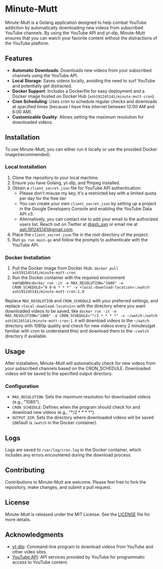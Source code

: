# Minute-Mutt

Minute-Mutt is a Golang application designed to help combat YouTube addiction by automatically downloading new videos from subscribed YouTube channels. By using the YouTube API and yt-dlp, Minute-Mutt ensures that you can watch your favorite content without the distractions of the YouTube platform.

## Features

- **Automatic Downloads**: Downloads new videos from your subscribed channels using the YouTube API.
- **Local Storage**: Saves videos locally, avoiding the need to surf YouTube and potentially get distracted.
- **Docker Support**: Includes a Dockerfile for easy deployment and a Docker image hosted on Docker Hub (`ash191245141/minute-mutt-cron`).
- **Cron Scheduling**: Uses cron to schedule regular checks and downloads at specified times (because I have free internet between 12:00 AM and 6:00 AM).
- **Customizable Quality**: Allows setting the maximum resolution for downloaded videos.

## Installation

To use Minute-Mutt, you can either run it locally or use the provided Docker image(recommended).

### Local Installation

1. Clone the repository to your local machine.
2. Ensure you have Golang, yt-dlp, and ffmpeg installed.
3. Obtain a `client_secret.json` file for YouTube API authentication:
   - Please don't misuse my key, it's a restricted key with a limited quota per day for the free tier
   - You can create your own `client_secret.json` by setting up a project in the Google Developers Console and enabling the YouTube Data API v3.
   - Alternatively, you can contact me to add your email to the authorized users list. Reach out on Twitter at [@ash_sxn](https://twitter.com/ash_sxn) or email me at ash.191245141@gmail.com.
5. Place the `client_secret.json` file in the root directory of the project.
6. Run `go run main.go` and follow the prompts to authenticate with the YouTube API.

### Docker Installation

1. Pull the Docker image from Docker Hub: `docker pull ash191245141/minute-mutt-cron`
2. Run the Docker container with the required environment variables:`docker run -it -e MAX_RESOLUTION="1080" -e CRON_SCHEDULE="0 0-6 * * *" -v <local-download-location>:/watch ash191245141/minute-mutt-cron:1.0`

Replace `MAX_RESOLUTION` and `CRON_SCHEDULE` with your preferred settings, and replace `<local-download-locatoin>` with the directory where you want downloaded videos to be saved, like `docker run -it -e MAX_RESOLUTION="1080" -e CRON_SCHEDULE="*/2 * * * *" -v ~/watch:/watch ash191245141/minute-mutt-cron:1.0` will download videos to the `~/watch` directory with 1080p quality and check for new videos every 2 minutes(get familiar with cron to understand this) and download them to the `~/watch` directory if available.

## Usage

After installation, Minute-Mutt will automatically check for new videos from your subscribed channels based on the CRON_SCHEDULE. Downloaded videos will be saved to the specified output directory.

### Configuration

- `MAX_RESOLUTION`: Sets the maximum resolution for downloaded videos (e.g., "1080").
- `CRON_SCHEDULE`: Defines when the program should check for and download new videos (e.g., "*/2 * * * *").
- `OUTPUT_DIR`: Sets the directory where downloaded videos will be saved (default is `/watch` in the Docker container).

## Logs

Logs are saved to `/var/log/cron.log` in the Docker container, which includes any errors encountered during the download process.

## Contributing

Contributions to Minute-Mutt are welcome. Please feel free to fork the repository, make changes, and submit a pull request.

## License

Minute-Mutt is released under the MIT License. See the [LICENSE](LICENSE) file for more details.

## Acknowledgments

- [yt-dlp](https://github.com/yt-dlp/yt-dlp): Command-line program to download videos from YouTube and other video sites.
- [YouTube API](https://developers.google.com/youtube/v3): API services provided by YouTube for programmatic access to YouTube content.

